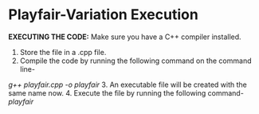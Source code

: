 # Playfair-Variation Execution

**EXECUTING THE CODE:**
Make sure you have a C++ compiler installed.
1. Store the file in a .cpp file.
2. Compile the code by running the following command on the command line-


*g++ playfair.cpp -o playfair*
3. An executable file will be created with the same name now.
4. Execute the file by running the following command-
*playfair*

